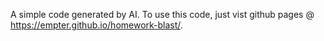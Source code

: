 A simple code generated by AI. To use this code, just vist github pages @ https://empter.github.io/homework-blast/.
